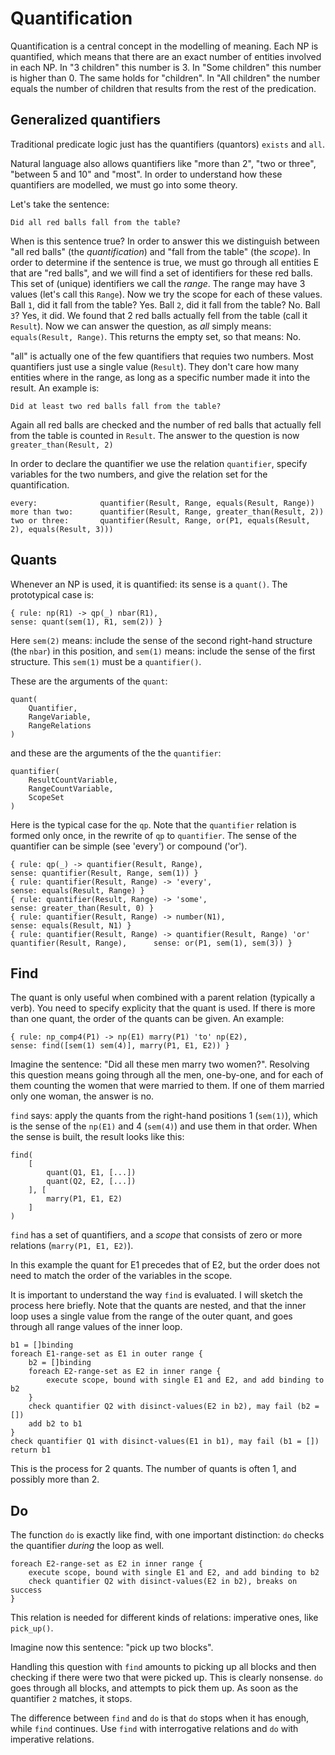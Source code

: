 # Quantification

Quantification is a central concept in the modelling of meaning. Each NP is quantified, which means that there are an exact number of entities involved in each NP. In "3 children" this number is 3. In "Some children" this number is higher than 0. The same holds for "children". In "All children" the number equals the number of children that results from the rest of the predication.     

## Generalized quantifiers

Traditional predicate logic just has the quantifiers (quantors) `exists` and `all`.

Natural language also allows quantifiers like "more than 2", "two or three", "between 5 and 10" and "most". In order to understand how these quantifiers are modelled, we must go into some theory.

Let's take the sentence:

    Did all red balls fall from the table?
    
When is this sentence true? In order to answer this we distinguish between "all red balls" (the _quantification_) and "fall from the table" (the _scope_). In order to determine if the sentence is true, we must go through all entities E that are "red balls", and we will find a set of identifiers for these red balls. This set of (unique) identifiers we call the _range_. The range may have 3 values (let's call this `Range`). Now we try the scope for each of these values. Ball `1`, did it fall from the table? Yes. Ball `2`, did it fall from the table? No. Ball `3`? Yes, it did. We found that 2 red balls actually fell from the table (call it `Result`). Now we can answer the question, as _all_ simply means: `equals(Result, Range)`. This returns the empty set, so that means: No.

"all" is actually one of the few quantifiers that requies two numbers. Most quantifiers just use a single value (`Result`). They don't care how many entities where in the range, as long as a specific number made it into the result. An example is:

    Did at least two red balls fall from the table?
    
Again all red balls are checked and the number of red balls that actually fell from the table is counted in `Result`. The answer to the question is now `greater_than(Result, 2)`    

In order to declare the quantifier we use the relation `quantifier`, specify variables for the two numbers, and give the relation set for the quantification. 

    every:              quantifier(Result, Range, equals(Result, Range))
    more than two:      quantifier(Result, Range, greater_than(Result, 2))
    two or three:       quantifier(Result, Range, or(P1, equals(Result, 2), equals(Result, 3)))

## Quants 

Whenever an NP is used, it is quantified: its sense is a `quant()`. The prototypical case is:

    { rule: np(R1) -> qp(_) nbar(R1),                                      sense: quant(sem(1), R1, sem(2)) }
    
Here `sem(2)` means: include the sense of the second right-hand structure (the `nbar`) in this position, and `sem(1)` means: include the sense of the first structure. This `sem(1)` must be a `quantifier()`. 
    
These are the arguments of the `quant`:

    quant(
        Quantifier,
        RangeVariable,
        RangeRelations        
    )
    
and these are the arguments of the the `quantifier`:

    quantifier(
        ResultCountVariable,
        RangeCountVariable,
        ScopeSet
    )    

Here is the typical case for the `qp`. Note that the `quantifier` relation is formed only once, in the rewrite of `qp` to `quantifier`. The sense of the quantifier can be simple (see 'every') or compound ('or').    

    { rule: qp(_) -> quantifier(Result, Range),                                                         sense: quantifier(Result, Range, sem(1)) }
    { rule: quantifier(Result, Range) -> 'every',                                                       sense: equals(Result, Range) }
    { rule: quantifier(Result, Range) -> 'some', 						                                sense: greater_than(Result, 0) }
    { rule: quantifier(Result, Range) -> number(N1),                                                    sense: equals(Result, N1) }
	{ rule: quantifier(Result, Range) -> quantifier(Result, Range) 'or' quantifier(Result, Range),	    sense: or(P1, sem(1), sem(3)) }

## Find

The quant is only useful when combined with a parent relation (typically a verb). You need to specify explicity that the quant is used. If there is more than one quant, the order of the quants can be given. An example:

    { rule: np_comp4(P1) -> np(E1) marry(P1) 'to' np(E2),                    sense: find([sem(1) sem(4)], marry(P1, E1, E2)) }
    
Imagine the sentence: "Did all these men marry two women?". Resolving this question means going through all the men, one-by-one, and for each of them counting the women that were married to them. If one of them married only one woman, the answer is no.     
    
`find` says: apply the quants from the right-hand positions 1 (`sem(1)`), which is the sense of the `np(E1)` and 4 (`sem(4)`) and use them in that order. When the sense is built, the result looks like this:

    find(
        [
            quant(Q1, E1, [...]) 
            quant(Q2, E2, [...])
        ], [
            marry(P1, E1, E2)
        ]
    )     

`find` has a set of quantifiers, and a _scope_ that consists of zero or more relations (`marry(P1, E1, E2)`).

In this example the quant for E1 precedes that of E2, but the order does not need to match the order of the variables in the scope.

It is important to understand the way `find` is evaluated. I will sketch the process here briefly. Note that the quants are nested, and that the inner loop uses a single value from the range of the outer quant, and goes through all range values of the inner loop.

    b1 = []binding
    foreach E1-range-set as E1 in outer range {
        b2 = []binding
        foreach E2-range-set as E2 in inner range {
            execute scope, bound with single E1 and E2, and add binding to b2
        }
        check quantifier Q2 with disinct-values(E2 in b2), may fail (b2 = [])
        add b2 to b1
    }
    check quantifier Q1 with disinct-values(E1 in b1), may fail (b1 = [])
    return b1
    
This is the process for 2 quants. The number of quants is often 1, and possibly more than 2.    

## Do

The function `do` is exactly like find, with one important distinction: `do` checks the quantifier _during_ the loop as well.

    foreach E2-range-set as E2 in inner range {
        execute scope, bound with single E1 and E2, and add binding to b2
        check quantifier Q2 with disinct-values(E2 in b2), breaks on success
    }  

This relation is needed for different kinds of relations: imperative ones, like `pick_up()`.

Imagine now this sentence: "pick up two blocks". 

Handling this question with `find` amounts to picking up all blocks and then checking if there were two that were picked up. This is clearly nonsense. `do` goes through all blocks, and attempts to pick them up. As soon as the quantifier `2` matches, it stops.

The difference between `find` and `do` is that `do` stops when it has enough, while `find` continues. Use `find` with interrogative relations and `do` with imperative relations. 
